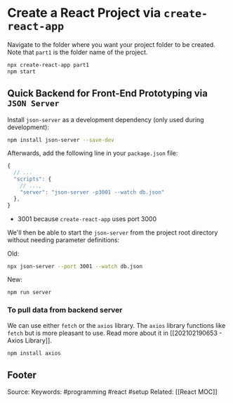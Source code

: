 # Create a React Project via `create-react-app`
Navigate to the folder where you want your project folder to be created. Note that `part1` is the folder name of the project.
```bash
npx create-react-app part1
npm start
```

## Quick Backend for Front-End Prototyping via `JSON Server`
Install `json-server` as a development dependency (only used during development):
```bash
npm install json-server --save-dev
```
Afterwards, add the following line in your `package.json` file:

```js
{
  // ... 
  "scripts": {
    // ..., 
    "server": "json-server -p3001 --watch db.json"  
  },
}
```
- 3001 because `create-react-app` uses port 3000

We'll then be able to start the `json-server` from the project root directory without needing parameter definitions:

Old:
```bash
npx json-server --port 3001 --watch db.json
```
New:
```
npm run server
```

### To pull data from backend server
We can use either `fetch` or the `axios` library. The `axios` library functions like `fetch` but is more pleasant to use. Read more about it in [[202102190653 - Axios Library]].
```bash
npm install axios
```

Footer
---
Source:
Keywords: #programming #react #setup
Related: [[React MOC]]
